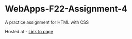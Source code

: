 # WebApps-F22-Assignment-4
A practice assignment for HTML with CSS

Hosted at - <a href = "https://github.com/44-563-Web-Apps-F22/44563-webapps-assignment-4-chandrakanth7/blob/main/opera.html">Link to page</a>   